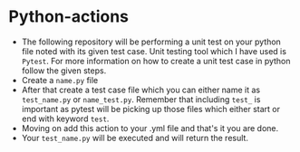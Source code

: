 # Python-actions
- The following repository will be performing a unit test on your python file noted with its given test case. Unit testing tool which I have used is `Pytest`. For more information on how to create a unit test case in python follow the given steps.
- Create a `name.py` file
- After that create a test case file which you can either name it as `test_name.py` or `name_test.py`. Remember that including `test_` is important as pytest will be picking up those files which either start or end with keyword `test`.
- Moving on add this action to your .yml file and that's it you are done.
- Your `test_name.py` will be executed and will return the result.
